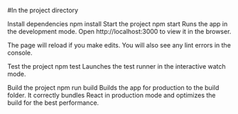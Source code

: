 #In the project directory

Install dependencies
npm install
Start the project
npm start
Runs the app in the development mode.
Open http://localhost:3000 to view it in the browser.

The page will reload if you make edits.
You will also see any lint errors in the console.

Test the project
npm test
Launches the test runner in the interactive watch mode.

Build the project
npm run build
Builds the app for production to the build folder.
It correctly bundles React in production mode and optimizes the build for the best performance.
